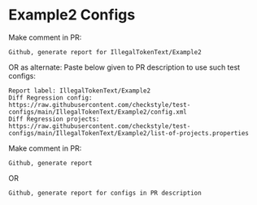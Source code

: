 # Example2 Configs
Make comment in PR:
```
Github, generate report for IllegalTokenText/Example2
```
OR as alternate:
Paste below given to PR description to use such test configs:
```
Report label: IllegalTokenText/Example2
Diff Regression config: https://raw.githubusercontent.com/checkstyle/test-configs/main/IllegalTokenText/Example2/config.xml
Diff Regression projects: https://raw.githubusercontent.com/checkstyle/test-configs/main/IllegalTokenText/Example2/list-of-projects.properties
```
Make comment in PR:
```
Github, generate report
```
OR
```
Github, generate report for configs in PR description
```

